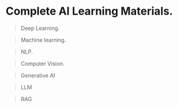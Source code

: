 # Complete AI Learning Materials.

 > Deep Learning.

 > Machine learning.

 > NLP.

 > Computer Vision.

 > Generative AI
 
 > LLM

> RAG
